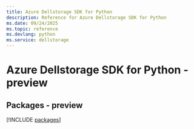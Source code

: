 ```yaml
---
title: Azure Dellstorage SDK for Python
description: Reference for Azure Dellstorage SDK for Python
ms.date: 09/24/2025
ms.topic: reference
ms.devlang: python
ms.service: dellstorage
---
```

# Azure Dellstorage SDK for Python - preview
## Packages - preview
[!INCLUDE [packages](dellstorage-index.md)]